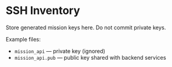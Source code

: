 # SSH Inventory

Store generated mission keys here. Do not commit private keys.

Example files:
- `mission_api` — private key (ignored)
- `mission_api.pub` — public key shared with backend services

